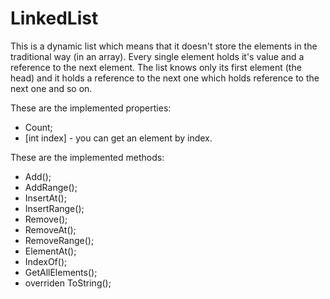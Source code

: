 # LinkedList

This is a dynamic list which means that it doesn't store the elements in the traditional way (in an array). Every single element 
holds it's value and a reference to the next element. The list knows only its first element (the head) and it holds a reference to 
the next one which holds reference to the next one and so on.

These are the implemented properties:
- Count;
- [int index] - you can get an element by index.

These are the implemented methods:
- Add();
- AddRange();
- InsertAt();
- InsertRange();
- Remove();
- RemoveAt();
- RemoveRange();
- ElementAt();
- IndexOf();
- GetAllElements();
- overriden ToString();


 
